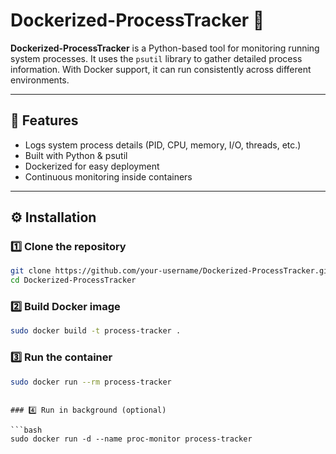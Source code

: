 # Dockerized-ProcessTracker  🐳

**Dockerized-ProcessTracker** is a Python-based tool for monitoring running system processes.
It uses the `psutil` library to gather detailed process information.
With Docker support, it can run consistently across different environments.

---

## 🚀 Features

*  Logs system process details (PID, CPU, memory, I/O, threads, etc.)
*  Built with Python & psutil
*  Dockerized for easy deployment
*  Continuous monitoring inside containers

---

## ⚙️ Installation

### 1️⃣ Clone the repository

```bash
git clone https://github.com/your-username/Dockerized-ProcessTracker.git
cd Dockerized-ProcessTracker
```

### 2️⃣ Build Docker image

```bash
sudo docker build -t process-tracker .
```

### 3️⃣ Run the container

```bash
sudo docker run --rm process-tracker
```

```

### 4️⃣ Run in background (optional)

```bash
sudo docker run -d --name proc-monitor process-tracker

```
